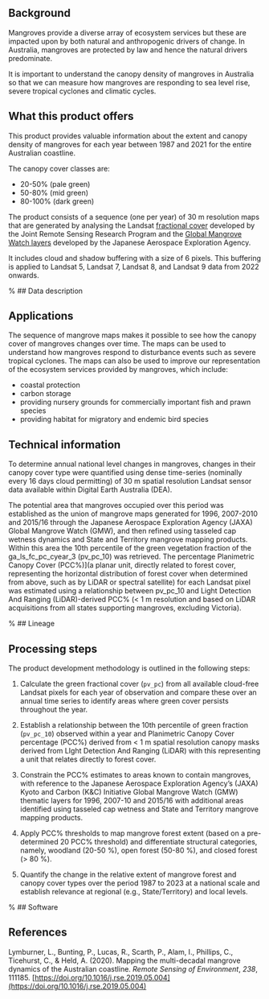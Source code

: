 ## Background

Mangroves provide a diverse array of ecosystem services but these are impacted upon by both natural and anthropogenic drivers of change. In Australia, mangroves are protected by law and hence the natural drivers predominate.

It is important to understand the canopy density of mangroves in Australia so that we can measure how mangroves are responding to sea level rise, severe tropical cyclones and climatic cycles.

## What this product offers

This product provides valuable information about the extent and canopy density of mangroves for each year between 1987 and 2021 for the entire Australian coastline.

The canopy cover classes are:
* 20-50% (pale green)
* 50-80% (mid green)
* 80-100% (dark green)

The product consists of a sequence (one per year) of 30 m resolution maps that are generated by analysing the Landsat [fractional cover](https://doi.org/10.6084/m9.figshare.94250.v1) developed by the Joint Remote Sensing Research Program and the [Global Mangrove Watch layers](https://doi.org/10.1071/MF13177) developed by the Japanese Aerospace Exploration Agency.

It includes cloud and shadow buffering with a size of 6 pixels. This buffering is applied to Landsat 5, Landsat 7, Landsat 8, and Landsat 9 data from 2022 onwards.

% ## Data description

## Applications

The sequence of mangrove maps makes it possible to see how the canopy cover of mangroves changes over time. The maps can be used to understand how mangroves respond to disturbance events such as severe tropical cyclones. The maps can also be used to improve our representation of the ecosystem services provided by mangroves, which include:
* coastal protection
* carbon storage
* providing nursery grounds for commercially important fish and prawn species
* providing habitat for migratory and endemic bird species

## Technical information

To determine annual national level changes in mangroves, changes in their canopy cover type were quantified using dense time-series (nominally every 16 days cloud permitting) of 30 m spatial resolution Landsat sensor data available within Digital Earth Australia (DEA).

The potential area that mangroves occupied over this period was established as the union of mangrove maps generated for 1996, 2007-2010 and 2015/16 through the Japanese Aerospace Exploration Agency (JAXA) Global Mangrove Watch (GMW), and then refined using tasseled cap wetness dynamics and State and Territory mangrove mapping products. Within this area the 10th percentile of the green vegetation fraction of the ga\_ls\_fc\_pc\_cyear\_3 (pv\_pc\_10) was retrieved. The percentage Planimetric Canopy Cover (PCC%)](a planar unit, directly related to forest cover, representing the horizontal distribution of forest cover when determined from above, such as by LiDAR or spectral satellite) for each Landsat pixel was estimated using a relationship between pv\_pc\_10 and Light Detection And Ranging (LiDAR)-derived PCC% (< 1 m resolution and based on LiDAR acquisitions from all states supporting mangroves, excluding Victoria).

% ## Lineage

## Processing steps

The product development methodology is outlined in the following steps:

1) Calculate the green fractional cover (`pv_pc`) from all available cloud-free Landsat pixels for each year of observation and compare these over an annual time series to identify areas where green cover persists throughout the year.

2) Establish a relationship between the 10th percentile of green fraction (`pv_pc_10`) observed within a year and Planimetric Canopy Cover percentage (PCC%) derived from < 1 m spatial resolution canopy masks derived from LIght Detection And Ranging (LiDAR) with this representing a unit that relates directly to forest cover.

3) Constrain the PCC% estimates to areas known to contain mangroves, with reference to the Japanese Aerospace Exploration Agency’s (JAXA) Kyoto and Carbon (K&C) Initiative Global Mangrove Watch (GMW) thematic layers for 1996, 2007-10 and 2015/16 with additional areas identified using tasseled cap wetness and State and Territory mangrove mapping products.

4) Apply PCC% thresholds to map mangrove forest extent (based on a pre-determined 20 PCC% threshold) and differentiate structural categories, namely, woodland (20-50 %), open forest (50-80 %), and closed forest (> 80 %).

5) Quantify the change in the relative extent of mangrove forest and canopy cover types over the period 1987 to 2023 at a national scale and establish relevance at regional (e.g., State/Territory) and local levels.

% ## Software

## References

Lymburner, L., Bunting, P., Lucas, R., Scarth, P., Alam, I., Phillips, C., Ticehurst, C., & Held, A. (2020). Mapping the multi-decadal mangrove dynamics of the Australian coastline. *Remote Sensing of Environment*, *238*, 111185. [https://doi.org/10.1016/j.rse.2019.05.004](https://doi.org/10.1016/j.rse.2019.05.004)

